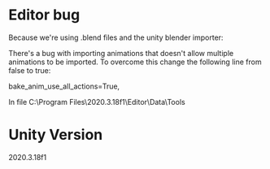 # Editor bug

Because we're using .blend files and the unity blender importer:

There's a bug with importing animations that doesn't allow multiple animations to be imported. To overcome this change the following line from false to true:

bake_anim_use_all_actions=True,

In file C:\Program Files\2020.3.18f1\Editor\Data\Tools

# Unity Version

2020.3.18f1
